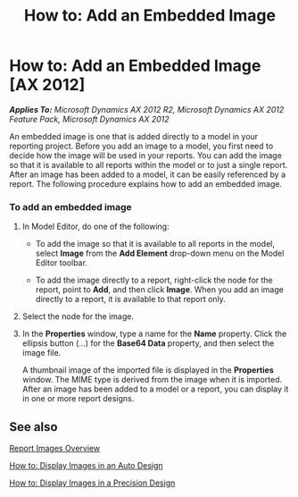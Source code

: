 ﻿---
title: 'How to: Add an Embedded Image'
TOCTitle: 'How to: Add an Embedded Image'
ms:assetid: 2eca893f-1178-42f6-b1c2-7e0b543c5d21
ms:mtpsurl: https://technet.microsoft.com/en-us/library/Cc586367(v=AX.60)
ms:contentKeyID: 28119331
ms.date: 11/07/2012
mtps_version: v=AX.60
---

# How to: Add an Embedded Image [AX 2012]


_**Applies To:** Microsoft Dynamics AX 2012 R2, Microsoft Dynamics AX 2012 Feature Pack, Microsoft Dynamics AX 2012_

An embedded image is one that is added directly to a model in your reporting project. Before you add an image to a model, you first need to decide how the image will be used in your reports. You can add the image so that it is available to all reports within the model or to just a single report. After an image has been added to a model, it can be easily referenced by a report. The following procedure explains how to add an embedded image.

### To add an embedded image

1.  In Model Editor, do one of the following:
    
      - To add the image so that it is available to all reports in the model, select **Image** from the **Add Element** drop-down menu on the Model Editor toolbar.
    
      - To add the image directly to a report, right-click the node for the report, point to **Add**, and then click **Image**. When you add an image directly to a report, it is available to that report only.

2.  Select the node for the image.

3.  In the **Properties** window, type a name for the **Name** property. Click the ellipsis button (…) for the **Base64 Data** property, and then select the image file.
    
    A thumbnail image of the imported file is displayed in the **Properties** window. The MIME type is derived from the image when it is imported. After an image has been added to a model or a report, you can display it in one or more report designs.

## See also

[Report Images Overview](report-images-overview.md)

[How to: Display Images in an Auto Design](how-to-display-images-in-an-auto-design.md)

[How to: Display Images in a Precision Design](how-to-display-images-in-a-precision-design.md)

